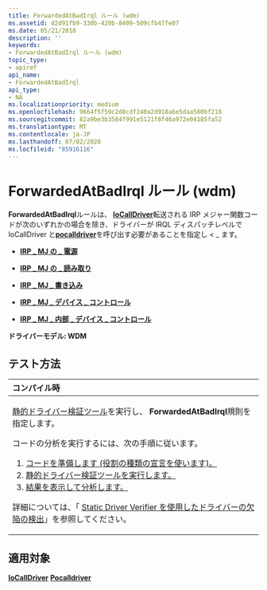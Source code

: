 ```yaml
---
title: ForwardedAtBadIrql ルール (wdm)
ms.assetid: d2d91fb9-330b-420b-8409-509cfb47fe07
ms.date: 05/21/2018
description: ''
keywords:
- ForwardedAtBadIrql ルール (wdm)
topic_type:
- apiref
api_name:
- ForwardedAtBadIrql
api_type:
- NA
ms.localizationpriority: medium
ms.openlocfilehash: 9664f5f59c2d8cdf240a2d918a6e5daa580bf218
ms.sourcegitcommit: 82a9be3b3584f991e5121f8f46a972e04185fa52
ms.translationtype: MT
ms.contentlocale: ja-JP
ms.lasthandoff: 07/02/2020
ms.locfileid: "85916116"
---
```

# <a name="forwardedatbadirql-rule-wdm"></a>ForwardedAtBadIrql ルール (wdm)


**ForwardedAtBadIrql**ルールは、 [**IoCallDriver**](https://docs.microsoft.com/windows-hardware/drivers/ddi/wdm/nf-wdm-iocalldriver)転送される IRP メジャー関数コードが次のいずれかの場合を除き、ドライバーが IRQL ディスパッチレベルで IoCallDriver と[**pocalldriver**](https://docs.microsoft.com/windows-hardware/drivers/ddi/ntifs/nf-ntifs-pocalldriver)を呼び出す必要があることを指定し &lt; \_ ます。

-   [**IRP \_ MJ の \_ 電源**](https://docs.microsoft.com/windows-hardware/drivers/kernel/irp-mj-power)

-   [**IRP \_ MJ の \_ 読み取り**](https://docs.microsoft.com/windows-hardware/drivers/kernel/irp-mj-read)

-   [**IRP \_ MJ \_ 書き込み**](https://docs.microsoft.com/windows-hardware/drivers/kernel/irp-mj-write)

-   [**IRP \_ MJ \_ デバイス \_ コントロール**](https://docs.microsoft.com/windows-hardware/drivers/kernel/irp-mj-device-control)

-   [**IRP \_ MJ \_ 内部 \_ デバイス \_ コントロール**](https://docs.microsoft.com/windows-hardware/drivers/kernel/irp-mj-internal-device-control)

**ドライバーモデル: WDM**

<a name="how-to-test"></a>テスト方法
-----------

<table>
<colgroup>
<col width="100%" />
</colgroup>
<thead>
<tr class="header">
<th align="left">コンパイル時</th>
</tr>
</thead>
<tbody>
<tr class="odd">
<td align="left"><p><a href="https://docs.microsoft.com/windows-hardware/drivers/devtest/static-driver-verifier" data-raw-source="[Static Driver Verifier](https://docs.microsoft.com/windows-hardware/drivers/devtest/static-driver-verifier)">静的ドライバー検証ツール</a>を実行し、 <strong>ForwardedAtBadIrql</strong>規則を指定します。</p>
コードの分析を実行するには、次の手順に従います。
<ol>
<li><a href="https://docs.microsoft.com/windows-hardware/drivers/devtest/using-static-driver-verifier-to-find-defects-in-drivers#preparing-your-source-code" data-raw-source="[Prepare your code (use role type declarations).](https://docs.microsoft.com/windows-hardware/drivers/devtest/using-static-driver-verifier-to-find-defects-in-drivers#preparing-your-source-code)">コードを準備します (役割の種類の宣言を使います)。</a></li>
<li><a href="https://docs.microsoft.com/windows-hardware/drivers/devtest/using-static-driver-verifier-to-find-defects-in-drivers#running-static-driver-verifier" data-raw-source="[Run Static Driver Verifier.](https://docs.microsoft.com/windows-hardware/drivers/devtest/using-static-driver-verifier-to-find-defects-in-drivers#running-static-driver-verifier)">静的ドライバー検証ツールを実行します。</a></li>
<li><a href="https://docs.microsoft.com/windows-hardware/drivers/devtest/using-static-driver-verifier-to-find-defects-in-drivers#viewing-and-analyzing-the-results" data-raw-source="[View and analyze the results.](https://docs.microsoft.com/windows-hardware/drivers/devtest/using-static-driver-verifier-to-find-defects-in-drivers#viewing-and-analyzing-the-results)">結果を表示して分析します。</a></li>
</ol>
<p>詳細については、「 <a href="https://docs.microsoft.com/windows-hardware/drivers/devtest/using-static-driver-verifier-to-find-defects-in-drivers" data-raw-source="[Using Static Driver Verifier to Find Defects in Drivers](https://docs.microsoft.com/windows-hardware/drivers/devtest/using-static-driver-verifier-to-find-defects-in-drivers)">Static Driver Verifier を使用したドライバーの欠陥の検出</a>」を参照してください。</p></td>
</tr>
</tbody>
</table>

<a name="applies-to"></a>適用対象
----------

[**IoCallDriver**](https://docs.microsoft.com/windows-hardware/drivers/ddi/wdm/nf-wdm-iocalldriver) 
[ **Pocalldriver**](https://docs.microsoft.com/windows-hardware/drivers/ddi/ntifs/nf-ntifs-pocalldriver)
 

 





